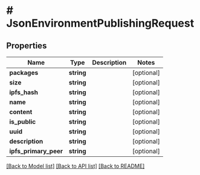 # # JsonEnvironmentPublishingRequest

## Properties

Name | Type | Description | Notes
------------ | ------------- | ------------- | -------------
**packages** | **string** |  | [optional] 
**size** | **string** |  | [optional] 
**ipfs_hash** | **string** |  | [optional] 
**name** | **string** |  | [optional] 
**content** | **string** |  | [optional] 
**is_public** | **string** |  | [optional] 
**uuid** | **string** |  | [optional] 
**description** | **string** |  | [optional] 
**ipfs_primary_peer** | **string** |  | [optional] 

[[Back to Model list]](../../README.md#documentation-for-models) [[Back to API list]](../../README.md#documentation-for-api-endpoints) [[Back to README]](../../README.md)


